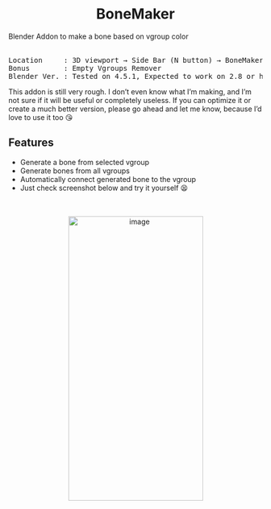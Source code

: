 <div align="center">

# BoneMaker  
</div>
Blender Addon to make a bone based on vgroup color <br><br>

<pre>
Location     : 3D viewport → Side Bar (N button) → BoneMaker
Bonus        : Empty Vgroups Remover
Blender Ver. : Tested on 4.5.1, Expected to work on 2.8 or higher
</pre>
 This addon is still very rough. I don’t even know what I’m making, and I’m not sure if it will be useful or completely useless. If you can optimize it or create a much better version, please go ahead and let me know, because I’d love to use it too :kissing_heart:


## Features 
- Generate a bone from selected vgroup
- Generate bones from all vgroups
- Automatically connect generated bone to the vgroup
- Just check screenshot below and try it yourself :tired_face:
 <br> <br> <br>
<div align="center">
<img width="267" height="565" alt="image" src="https://github.com/user-attachments/assets/7f7a74c5-703b-423b-b0da-d0a009280e2b" />

</div>


